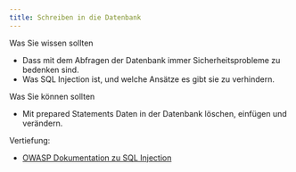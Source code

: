 ```yaml
---
title: Schreiben in die Datenbank
---
```

Was Sie wissen sollten

* Dass mit dem Abfragen der Datenbank immer Sicherheitsprobleme zu bedenken sind.
* Was SQL Injection ist, und welche Ansätze es gibt sie zu verhindern.

Was Sie können sollten

* Mit prepared Statements Daten in der Datenbank löschen, einfügen und verändern.


Vertiefung:

* [OWASP Dokumentation zu SQL Injection](https://www.owasp.org/index.php/SQL_Injection)
